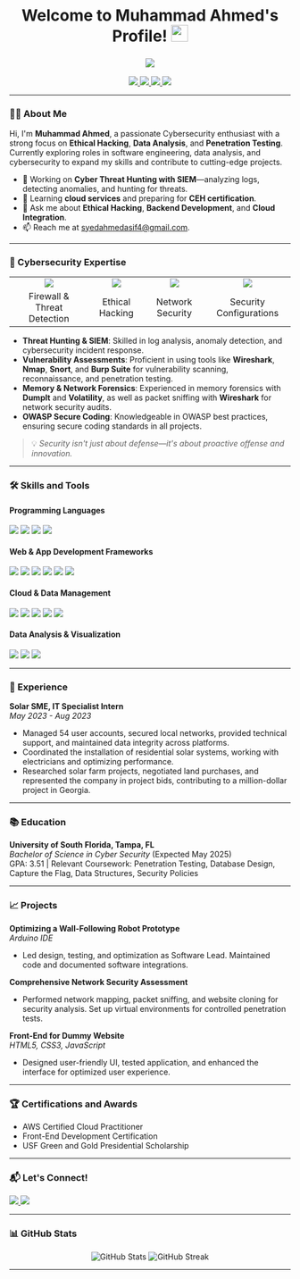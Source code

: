 <h1 align="center">
  Welcome to Muhammad Ahmed's Profile!
  <img src="https://media.giphy.com/media/hvRJCLFzcasrR4ia7z/giphy.gif" width="30px">
</h1>

<!-- Typing SVG Effect -->
<h3 align="center">
  <a href="https://git.io/typing-svg">
    <img src="https://readme-typing-svg.herokuapp.com?color=36BCF7&size=24&width=600&lines=Hi+there,+I'm+Muhammad+Ahmed;Cybersecurity+and+Data+Analysis+Enthusiast;Exploring+Ethical+Hacking+and+Cloud+Security;Building+Innovative+Solutions+Everyday!">
  </a>
</h3>

<p align="center">
  <a href="https://www.linkedin.com/in/muhammadahmed1222/">
    <img src="https://img.shields.io/badge/LinkedIn-0077B5?style=for-the-badge&logo=linkedin&logoColor=white"/>
  </a>
  <a href="https://github.com/MuhammadAhmed">
    <img src="https://img.shields.io/badge/GitHub-100000?style=for-the-badge&logo=github&logoColor=white"/>
  </a>
  <a href="https://medium.com/@MuhammadAhmed">
    <img src="https://img.shields.io/badge/Medium-12100E?style=for-the-badge&logo=medium&logoColor=white"/>
  </a>
  <a href="mailto:syedahmedasif4@gmail.com">
    <img src="https://img.shields.io/badge/Email-D14836?style=for-the-badge&logo=gmail&logoColor=white"/>
  </a>
</p>

---

### 👨‍💻 About Me
Hi, I'm **Muhammad Ahmed**, a passionate Cybersecurity enthusiast with a strong focus on **Ethical Hacking**, **Data Analysis**, and **Penetration Testing**. Currently exploring roles in software engineering, data analysis, and cybersecurity to expand my skills and contribute to cutting-edge projects.

- 🔭 Working on **Cyber Threat Hunting with SIEM**—analyzing logs, detecting anomalies, and hunting for threats.
- 🌱 Learning **cloud services** and preparing for **CEH certification**.
- 💬 Ask me about **Ethical Hacking**, **Backend Development**, and **Cloud Integration**.
- 📫 Reach me at [syedahmedasif4@gmail.com](mailto:syedahmedasif4@gmail.com).

---

### 🔐 Cybersecurity Expertise
<table align="center">
  <tr>
    <td align="center"><img src="https://img.icons8.com/ios-filled/50/4a90e2/firewall.png"/></td>
    <td align="center"><img src="https://img.icons8.com/ios-filled/50/4a90e2/hacker.png"/></td>
    <td align="center"><img src="https://img.icons8.com/ios-filled/50/4a90e2/network-security.png"/></td>
    <td align="center"><img src="https://img.icons8.com/ios-filled/50/4a90e2/security-configuration.png"/></td>
  </tr>
  <tr>
    <td align="center">Firewall & Threat Detection</td>
    <td align="center">Ethical Hacking</td>
    <td align="center">Network Security</td>
    <td align="center">Security Configurations</td>
  </tr>
</table>

- **Threat Hunting & SIEM**: Skilled in log analysis, anomaly detection, and cybersecurity incident response.
- **Vulnerability Assessments**: Proficient in using tools like **Wireshark**, **Nmap**, **Snort**, and **Burp Suite** for vulnerability scanning, reconnaissance, and penetration testing.
- **Memory & Network Forensics**: Experienced in memory forensics with **DumpIt** and **Volatility**, as well as packet sniffing with **Wireshark** for network security audits.
- **OWASP Secure Coding**: Knowledgeable in OWASP best practices, ensuring secure coding standards in all projects.
  
> 💡 *Security isn't just about defense—it's about proactive offense and innovation.*

---

### 🛠 Skills and Tools

#### **Programming Languages**
<p align="left">
  <img src="https://img.shields.io/badge/Python-3776AB?style=for-the-badge&logo=python&logoColor=white"/>
  <img src="https://img.shields.io/badge/Java-007396?style=for-the-badge&logo=java&logoColor=white"/>
  <img src="https://img.shields.io/badge/C++-00599C?style=for-the-badge&logo=cplusplus&logoColor=white"/>
  <img src="https://img.shields.io/badge/SQL-336791?style=for-the-badge&logo=mysql&logoColor=white"/>
</p>

#### **Web & App Development Frameworks**
<p align="left">
  <img src="https://img.shields.io/badge/MongoDB-47A248?style=for-the-badge&logo=mongodb&logoColor=white"/>
  <img src="https://img.shields.io/badge/Express.js-000000?style=for-the-badge&logo=express&logoColor=white"/>
  <img src="https://img.shields.io/badge/React-61DAFB?style=for-the-badge&logo=react&logoColor=white"/>
  <img src="https://img.shields.io/badge/Node.js-339933?style=for-the-badge&logo=node.js&logoColor=white"/>
  <img src="https://img.shields.io/badge/PHP-777BB4?style=for-the-badge&logo=php&logoColor=white"/>
  <img src="https://img.shields.io/badge/Laravel-FF2D20?style=for-the-badge&logo=laravel&logoColor=white"/>
</p>

#### **Cloud & Data Management**
<p align="left">
  <img src="https://img.shields.io/badge/Azure-0078D4?style=for-the-badge&logo=microsoft-azure&logoColor=white"/>
  <img src="https://img.shields.io/badge/Google_Cloud_Functions-4285F4?style=for-the-badge&logo=google-cloud&logoColor=white"/>
  <img src="https://img.shields.io/badge/Kafka-231F20?style=for-the-badge&logo=apache-kafka&logoColor=white"/>
  <img src="https://img.shields.io/badge/Jenkins-D24939?style=for-the-badge&logo=jenkins&logoColor=white"/>
  <img src="https://img.shields.io/badge/Docker-2496ED?style=for-the-badge&logo=docker&logoColor=white"/>
</p>

#### **Data Analysis & Visualization**
<p align="left">
  <img src="https://img.shields.io/badge/Tableau-E97627?style=for-the-badge&logo=tableau&logoColor=white"/>
  <img src="https://img.shields.io/badge/Microsoft_Excel-217346?style=for-the-badge&logo=microsoft-excel&logoColor=white"/>
  <img src="https://img.shields.io/badge/Power_BI-F2C811?style=for-the-badge&logo=power-bi&logoColor=white"/>
</p>

---

### 🔧 Experience

**Solar SME, IT Specialist Intern**  
*May 2023 - Aug 2023*  
- Managed 54 user accounts, secured local networks, provided technical support, and maintained data integrity across platforms.
- Coordinated the installation of residential solar systems, working with electricians and optimizing performance.
- Researched solar farm projects, negotiated land purchases, and represented the company in project bids, contributing to a million-dollar project in Georgia.

---

### 📚 Education
**University of South Florida, Tampa, FL**  
*Bachelor of Science in Cyber Security* (Expected May 2025)  
GPA: 3.51 | Relevant Coursework: Penetration Testing, Database Design, Capture the Flag, Data Structures, Security Policies

---

### 📈 Projects

**Optimizing a Wall-Following Robot Prototype**  
*Arduino IDE*  
- Led design, testing, and optimization as Software Lead. Maintained code and documented software integrations.

**Comprehensive Network Security Assessment**  
- Performed network mapping, packet sniffing, and website cloning for security analysis. Set up virtual environments for controlled penetration tests.

**Front-End for Dummy Website**  
*HTML5, CSS3, JavaScript*  
- Designed user-friendly UI, tested application, and enhanced the interface for optimized user experience.

---

### 🏆 Certifications and Awards
- AWS Certified Cloud Practitioner
- Front-End Development Certification
- USF Green and Gold Presidential Scholarship

---

### 📬 Let's Connect!
<p align="left">
  <a href="https://www.linkedin.com/in/muhammadahmed1222/">
    <img src="https://img.shields.io/badge/LinkedIn-0077B5?style=for-the-badge&logo=linkedin&logoColor=white"/>
  </a>
  <a href="mailto:syedahmedasif4@gmail.com">
    <img src="https://img.shields.io/badge/Email-D14836?style=for-the-badge&logo=gmail&logoColor=white"/>
  </a>
</p>

---

### 📊 GitHub Stats
<p align="center">
  <img src="https://github-readme-stats.vercel.app/api?username=MuhammadAhmed&show_icons=true&theme=react" alt="GitHub Stats" />
  <img src="https://github-readme-streak-stats.herokuapp.com/?user=MuhammadAhmed&theme=react" alt="GitHub Streak" />

</p>

---

